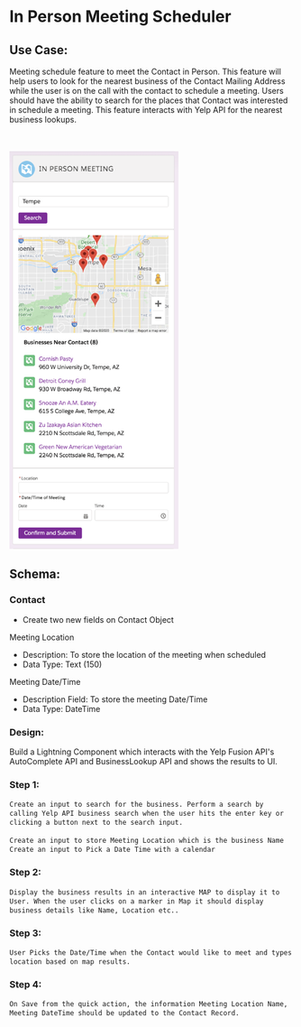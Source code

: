 # In Person Meeting Scheduler
## Use Case:
Meeting schedule feature to meet the Contact in Person. This feature will help users to look for the nearest business of the Contact Mailing Address while the user is on the call with the contact to schedule a meeting. Users should have the ability to search for the places that Contact was interested in schedule a meeting. This feature interacts with Yelp API for the nearest business lookups.

<br/>
<br/>

<img src="./pictures/finished_component.png" style="height: 705px; width:300px">

## Schema: 

### Contact
- Create two new fields on Contact Object

Meeting Location 
- Description: To store the location of the meeting when scheduled
- Data Type: Text (150)

Meeting Date/Time
- Description Field: To store the meeting Date/Time
- Data Type: DateTime

### Design:
Build a Lightning Component which interacts with the Yelp Fusion API's AutoComplete API and BusinessLookup API and shows the results to UI.

### Step 1: 
```
Create an input to search for the business. Perform a search by calling Yelp API business search when the user hits the enter key or clicking a button next to the search input.

Create an input to store Meeting Location which is the business Name
Create an input to Pick a Date Time with a calendar 
```
### Step 2: 
```
Display the business results in an interactive MAP to display it to User. When the user clicks on a marker in Map it should display business details like Name, Location etc..
```
### Step 3: 
```
User Picks the Date/Time when the Contact would like to meet and types location based on map results.
```
### Step 4: 
```
On Save from the quick action, the information Meeting Location Name, Meeting DateTime should be updated to the Contact Record.
```